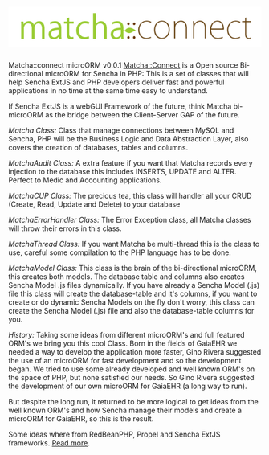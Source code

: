 ![Alt text](/press/matcha-connect.png)
=====================

Matcha::connect microORM v0.0.1
[Matcha::Connect](http://www.matchaconnect.com/) is a Open source Bi-directional microORM for Sencha in PHP:
This is a set of classes that will help Sencha ExtJS and PHP developers deliver fast and powerful
applications in no time at the same time easy to understand.

If Sencha ExtJS is a webGUI Framework of the future, think Matcha bi-microORM as the bridge between the
Client-Server GAP of the future.

*Matcha Class:*
Class that manage connections between MySQL and Sencha, PHP will be the Business Logic and Data Abstraction
Layer, also covers the creation of databases, tables and columns.

*MatchaAudit Class:*
A extra feature if you want that Matcha records every injection to the database
this includes INSERTS, UPDATE and ALTER. Perfect to Medic and Accounting applications.

*MatchaCUP Class:*
The precious tea, this class will handler all your CRUD (Create, Read, Update and Delete) to your database

*MatchaErrorHandler Class:*
The Error Exception class, all Matcha classes will throw their errors in this class.

*MatchaThread Class:*
If you want Matcha be multi-thread this is the class to use, careful some compilation to the PHP language has to be
done.

*MatchaModel Class:*
This class is the brain of the bi-directional microORM, this creates both models. The database table and columns
also creates Sencha Model .js files dynamically. If you have already a Sencha Model (.js) file this class will
create the database-table and it's columns, if you want to create or do dynamic Sencha Models on the fly don't
worry, this class can create the Sencha Model (.js) file and also the database-table columns for you.

*History:*
Taking some ideas from different microORM's and full featured ORM's we bring you this cool Class.
Born in the fields of GaiaEHR we needed a way to develop the application more faster, 
Gino Rivera suggested the use of an microORM for fast development and so the development began.
We tried to use some already developed and well known ORM's on the space of PHP, but none satisfied 
our needs. So Gino Rivera suggested the development of our own microORM for GaiaEHR (a long way to run).

But despite the long run, it returned to be more logical to get ideas from the well known ORM's 
and how Sencha manage their models and create a microORM for GaiaEHR, so this is the result.

Some ideas where from RedBeanPHP, Propel and Sencha ExtJS frameworks.
[Read more](http://www.matchaconnect.com/).
